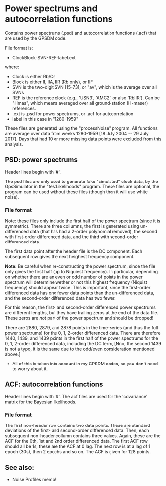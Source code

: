 # Power spectrums and autocorrelation functions

Contains power spectrums (.psd) and autocorrelation functions (.acf) that are used by the GPSDM code.

File format is:
  * ClockBlock-SVN-REF-label.ext

where:
  * Clock is either Rb/Cs
  * Block is either II, IIA, IIR (Rb only), or IIF
  * SVN is the two-digit SVN [15-73], or "av", which is the average over all SVNs
  * REF is the reference clock (e.g., 'USN3', 'AMC2', or also 'RbIIR'). Can be "Hmas", which means averaged over all ground-station (H-maser) references.
  * .ext is .psd for power spectrums, or .acf for autocorrelation
  * label in this case in "1280-1959"

These files are generated using the "processNoise" program.
All functions are average over data from weeks 1280-1959 [18 July 2004 -- 29 July 2017].
Days that had 10 or more missing data points were excluded from this analysis.

## PSD: power spectrums

Header lines begin with '#'.

The psd files are only used to generate fake "simulated" clock data, by the GpsSimulator in the "testLikelihoods" program.
These files are optional, the program can be used without these files (though then it will use white noise).


### File format

Note: these files only include the first half of the power spectrum (since it is symmetric).
There are three collumns, the first is generated using un-differenced data (that has had a 2-order polynomial removed), the second with first-order differenced data, and the third with second-order differenced data.

The first data point after the header file is the DC component. Each subsequent row gives the next heighest frequency component.

**Note:** Be careful when re-constructing the power spectrum, since the file only gives the first half (up to Niquiest frequency). In particular, depending on whether there are an even or odd number of points in the power spectrum will determine wether or not this highest frequency (Niquist frequency) should appear twice.
This is important, since the first-order differenced data has one fewer data points than the un-differenced data, and the second-order differenced data has two fewer.

For this reason, the first- and second-order differenced power spectrums are different lengths, but they have trailing zeros at the end of the data file.
These zeros are _not_ part of the power spectrum and should be dropped!

There are 2880, 2879, and 2878 points in the time-series (and thus the full power spectrums) for the 0, 1, 2-order differenced data.
There are therefore 1440, 1439, and 1439 points in the first half of the power spectrums for the 0, 1, 2-order differenced data, including the DC term, [Nno, the second 1439 is not a typo, it is the same due to the odd/even consideration mentioned above.]

  * All of this is taken into account in my GPSDM codes, so you don't need to worry about it.


## ACF: autocorrelation functions

Header lines begin with '#'.
The acf files are used for the 'covariance' matrix for the Bayesian likelihoods.

### File format

The first non-header row contains two data points.
These are standard deviations of the first- and second-order differenced data.
Then, each subsequent non-header collumn contains three values. Again, these are the ACF for the 0th, 1st and 2nd order differenced data.
The first ACF row should all be 1s, these are the ACF at 0 lag.
The next row is at a lag of 1 epoch (30s), then 2 epochs and so on.
The ACF is given for 128 points.



## See also:
  * Noise Profiles memo!




